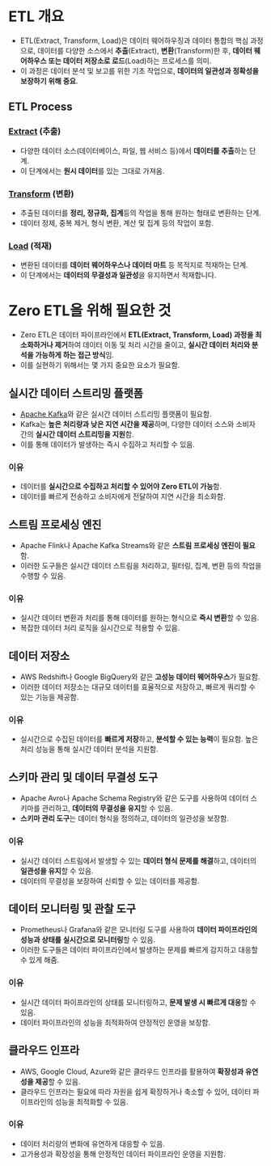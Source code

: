 # ETL 개요

* ETL(Extract, Transform, Load)은 데이터 웨어하우징과 데이터 통합의 핵심 과정으로, 데이터를 다양한 소스에서 **추출**(Extract), **변환**(Transform)한 후, **데이터 웨어하우스 또는 데이터 저장소로 로드**(Load)하는 프로세스를 의미.  
* 이 과정은 데이터 분석 및 보고를 위한 기초 작업으로, **데이터의 일관성과 정확성을 보장하기 위해 중요**.

## ETL Process

### [Extract](https://github.com/LeeWooJung/ETLtoZeroETL/tree/main/1.%20Extract) (추출)

* 다양한 데이터 소스(데이터베이스, 파일, 웹 서비스 등)에서 **데이터를 추출**하는 단계.  
* 이 단계에서는 **원시 데이터**를 있는 그대로 가져옴.

### [Transform](https://github.com/LeeWooJung/ETLtoZeroETL/tree/main/2.%20Transform) (변환)

* 추출된 데이터를 **정리, 정규화, 집계**등의 작업을 통해 원하는 형태로 변환하는 단계.  
* 데이터 정제, 중복 제거, 형식 변환, 계산 및 집계 등의 작업이 포함.

### [Load](https://github.com/LeeWooJung/ETLtoZeroETL/tree/main/3.%20Load) (적재)

* 변환된 데이터를 **데이터 웨어하우스나 데이터 마트** 등 목적지로 적재하는 단계.  
* 이 단계에서는 **데이터의 무결성과 일관성**을 유지하면서 적재합니다.


# Zero ETL을 위해 필요한 것

* Zero ETL은 데이터 파이프라인에서 **ETL(Extract, Transform, Load) 과정을 최소화하거나 제거**하여 데이터 이동 및 처리 시간을 줄이고, **실시간 데이터 처리와 분석을 가능하게 하는 접근 방식**임.  
* 이를 실현하기 위해서는 몇 가지 중요한 요소가 필요함.

## 실시간 데이터 스트리밍 플랫폼

* [Apache Kafka](https://github.com/LeeWooJung/ETLtoZeroETL/tree/main/5.%20ZeroETL/5-1.%20Apache%20Kafka)와 같은 실시간 데이터 스트리밍 플랫폼이 필요함.  
* Kafka는 **높은 처리량과 낮은 지연 시간을 제공**하며, 다양한 데이터 소스와 소비자 간의 **실시간 데이터 스트리밍을 지원**함.  
* 이를 통해 데이터가 발생하는 즉시 수집하고 처리할 수 있음.

### 이유

* 데이터를 **실시간으로 수집하고 처리할 수 있어야 Zero ETL이 가능**함.
* 데이터를 빠르게 전송하고 소비자에게 전달하여 지연 시간을 최소화함.

## 스트림 프로세싱 엔진
* Apache Flink나 Apache Kafka Streams와 같은 **스트림 프로세싱 엔진이 필요**함.  
* 이러한 도구들은 실시간 데이터 스트림을 처리하고, 필터링, 집계, 변환 등의 작업을 수행할 수 있음.

### 이유

* 실시간 데이터 변환과 처리를 통해 데이터를 원하는 형식으로 **즉시 변환**할 수 있음.
* 복잡한 데이터 처리 로직을 실시간으로 적용할 수 있음.

## 데이터 저장소

* AWS Redshift나 Google BigQuery와 같은 **고성능 데이터 웨어하우스**가 필요함.  
* 이러한 데이터 저장소는 대규모 데이터를 효율적으로 저장하고, 빠르게 쿼리할 수 있는 기능을 제공함.

### 이유

* 실시간으로 수집된 데이터를 **빠르게 저장**하고, **분석할 수 있는 능력**이 필요함.
높은 처리 성능을 통해 실시간 데이터 분석을 지원함.

## 스키마 관리 및 데이터 무결성 도구
* Apache Avro나 Apache Schema Registry와 같은 도구를 사용하여 데이터 스키마를 관리하고, **데이터의 무결성을 유지**할 수 있음.  
* **스키마 관리 도구**는 데이터 형식을 정의하고, 데이터의 일관성을 보장함.

### 이유

* 실시간 데이터 스트림에서 발생할 수 있는 **데이터 형식 문제를 해결**하고, 데이터의 **일관성을 유지**할 수 있음.
* 데이터의 무결성을 보장하여 신뢰할 수 있는 데이터를 제공함.

## 데이터 모니터링 및 관찰 도구
* Prometheus나 Grafana와 같은 모니터링 도구를 사용하여 **데이터 파이프라인의 성능과 상태를 실시간으로 모니터링**할 수 있음.  
* 이러한 도구들은 데이터 파이프라인에서 발생하는 문제를 빠르게 감지하고 대응할 수 있게 해줌.

### 이유

* 실시간 데이터 파이프라인의 상태를 모니터링하고, **문제 발생 시 빠르게 대응**할 수 있음.
* 데이터 파이프라인의 성능을 최적화하여 안정적인 운영을 보장함.

## 클라우드 인프라

* AWS, Google Cloud, Azure와 같은 클라우드 인프라를 활용하여 **확장성과 유연성을 제공**할 수 있음.  
* 클라우드 인프라는 필요에 따라 자원을 쉽게 확장하거나 축소할 수 있어, 데이터 파이프라인의 성능을 최적화할 수 있음.

### 이유

* 데이터 처리량의 변화에 유연하게 대응할 수 있음.
* 고가용성과 확장성을 통해 안정적인 데이터 파이프라인 운영을 지원함.